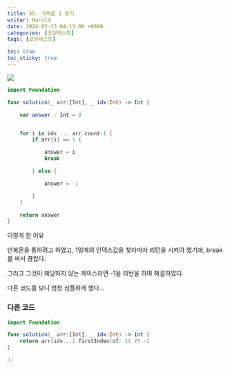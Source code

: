 ```yaml
---
title: 55. 가까운 1 찾기
writer: Harold
date: 2024-02-13 04:13:00 +0800
categories: [코딩테스트]
tags: [코딩테스트]

toc: true
toc_sticky: true
---
```

![](https://velog.velcdn.com/images/haroldfromk/post/3a72adce-16ae-4039-99cc-3527954f6dc4/image.png)


```swift
import Foundation

func solution(_ arr:[Int], _ idx:Int) -> Int {

    var answer : Int = 0


    for i in idx ... arr.count-1 {
        if arr[i] == 1 {

            answer = i
            break

        } else {

            answer = -1

        }
    }

    return answer
}
```

이렇게 한 이유

반복문을 통하려고 하였고, 1일때의 인덱스값을 찾자마자 리턴을 시켜야 했기에, break를 써서 끊었다. 

그리고 그것이 해당하지 않는 케이스라면 -1을 리턴을 하여 해결하였다.

다른 코드를 보니 엄청 심플하게 했다...

### 다른 코드
```swift
import Foundation

func solution(_ arr:[Int], _ idx:Int) -> Int {
    return arr[idx...].firstIndex(of: 1) ?? -1
}

//


```